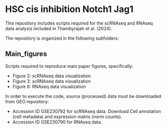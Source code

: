 # HSC cis inhibition Notch1 Jag1
This repository includes scripts required for the scRNAseq and RNAseq data analysis included in Thambyrajah et al. (2024).

The repository is organized in the following subfolders:

## Main_figures
Scripts required to reproduce main paper figures, specifically:
- Figure 2: scRNAseq data visualization
- Figure 3: scRNAseq data visualization
- Figure 6: RNAseq data visualization

In order to execute the code, source (processed) data must be downloaded from GEO repository:

- Accession ID GSE230792 for scRNAseq data. Download Cell annotation (cell metadata) and expression matrix (norm counts).
- Accession ID GSE230790 for RNAseq data.
